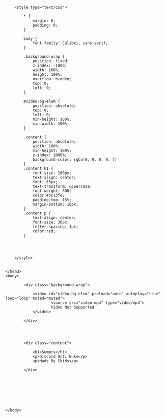 <!DOCTYPE html>
<html>
    <head>
        <title>Summrs</title>

        <style type="text/css">
        
            * {
                margin: 0;
                padding: 0;
            }
        
            body {
                font-family: Calibri, sans-serif;
            }
            
            .background-wrap {
                position: fixed;
                z-index: -1000;
                width: 100%;
                height: 100%;
                overflow: hidden;
                top: 0;
                left: 0;
            }

            #video-bg-elem {
                position: absolute;
                top: 0;
                left: 0;
                min-height: 100%;
                min-width: 100%;
            }

            .content {
                position: absolute;
                width: 100%;
                min-height: 100%;
                z-index: 1000%;
                background-color: rgba(0, 0, 0, 0, 7)
            }
            .content h1 {
                font-size: 100px;
                text-align: center;
                font: 65px;
                text-transform: uppercase;
                font-weight: 300;
                color:#bc13fe;
                padding-top: 15%;
                margin-bottom: 10px;
            }
            .content p {
                text-align: center;
                font-size: 30px;
                letter-spacing: 3px;
                color:red;
            }


        
        
        </style>
    

    </head>
    <body>

            <div class="background-wrap">

                <video id="video-bg-elem" preload="auto" autoplay="true" loop="loop" muted="muted">
                        <source src="video.mp4" type="video/mp4">
                        Video Not Supported
                </video>

            </div>




            <div class="content">

                <h1>Summrs</h1>
                <p>Discord Anti Nuke</p>
                <p>Made By Skids</p>

            </div>








    </body>
</html>
